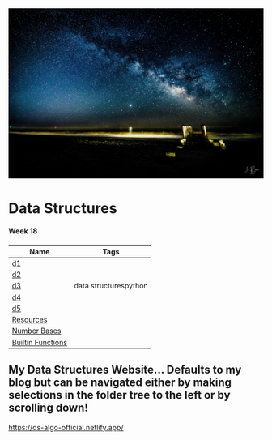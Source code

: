 <img src="Data%20Structures%20c3fe3debbe494b929ed2f20070b631f8/amazing-background.jpg" class="page-cover-image" />

Data Structures
===============

#### Week 18

<table><thead><tr class="header"><th>Name</th><th>Tags</th></tr></thead><tbody><tr class="odd"><td><a href="Data%20Structures%20c3fe3debbe494b929ed2f20070b631f8/Week%2018%20eddd797739f14b9db708617bd93e43b4/d1%20748097e404e54b5ca0e0d6d82b01c9cf.html">d1</a></td><td></td></tr><tr class="even"><td><a href="Data%20Structures%20c3fe3debbe494b929ed2f20070b631f8/Week%2018%20eddd797739f14b9db708617bd93e43b4/d2%205aa411b781f6466c8d0b4c28480f6e73.html">d2</a></td><td></td></tr><tr class="odd"><td><a href="Data%20Structures%20c3fe3debbe494b929ed2f20070b631f8/Week%2018%20eddd797739f14b9db708617bd93e43b4/d3%20a3e20cb3e7fe455a8cb7d874c5b65940.html">d3</a></td><td><span class="selected-value select-value-color-default">data structures</span><span class="selected-value select-value-color-green">python</span></td></tr><tr class="even"><td><a href="Data%20Structures%20c3fe3debbe494b929ed2f20070b631f8/Week%2018%20eddd797739f14b9db708617bd93e43b4/d4%20796da066e76a40a3a139f8745b64aa2a.html">d4</a></td><td></td></tr><tr class="odd"><td><a href="Data%20Structures%20c3fe3debbe494b929ed2f20070b631f8/Week%2018%20eddd797739f14b9db708617bd93e43b4/d5%20eb58e4dc8f7f4fc296a4edd0d6533989.html">d5</a></td><td></td></tr><tr class="even"><td><a href="Data%20Structures%20c3fe3debbe494b929ed2f20070b631f8/Week%2018%20eddd797739f14b9db708617bd93e43b4/Resources%20379a6db301ae4affab44c4075467aaa7.html">Resources</a></td><td></td></tr><tr class="odd"><td><a href="Data%20Structures%20c3fe3debbe494b929ed2f20070b631f8/Week%2018%20eddd797739f14b9db708617bd93e43b4/Number%20Bases%20c101241d07d74805a3f2c9381ecc5b1a.html">Number Bases</a></td><td></td></tr><tr class="even"><td><a href="Data%20Structures%20c3fe3debbe494b929ed2f20070b631f8/Week%2018%20eddd797739f14b9db708617bd93e43b4/Builtin%20Functions%20504f39acc6a84fc9a6cb946fae3c520f.html">Builtin Functions</a></td><td></td></tr></tbody></table>

My Data Structures Website... Defaults to my blog but can be navigated either by making selections in the folder tree to the left or by scrolling down!
-------------------------------------------------------------------------------------------------------------------------------------------------------

<https://ds-algo-official.netlify.app/>
